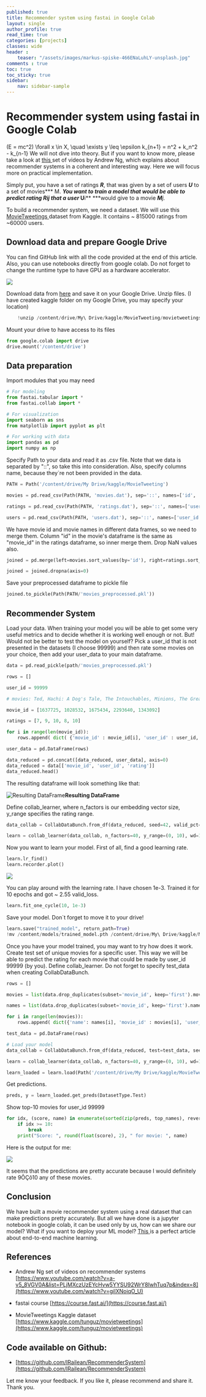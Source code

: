 ```yaml
---
published: true
title: Recommender system using fastai in Google Colab
layout: single
author_profile: true
read_time: true
categories: [projects]
classes: wide
header :
    teaser: "/assets/images/markus-spiske-466ENaLuhLY-unsplash.jpg"
comments : true
toc: true
toc_sticky: true
sidebar:
    nav: sidebar-sample
---
```


# Recommender system using fastai in Google Colab



\(E = mc^2\)
\forall x \in X, \quad \exists y \leq \epsilon
k_{n+1} = n^2 + k_n^2 - k_{n-1}
We will not dive into theory. But if you want to know more, please take a look at [this ](https://www.youtube.com/watch?v=giIXNoiqO_U)set of videos by Andrew Ng, which explains about recommender systems in a coherent and interesting way. Here we will focus more on practical implementation.

Simply put, you have a set of ratings ***R***, that was given by a set of users ***U*** to a set of movies*** M. ***You want to train a model that would be able to predict rating ***R**ij** ***that a user*** U**i** ***would give to a movie ***M**j.*

To build a recommender system, we need a dataset. We will use this [MovieTweetings ](https://www.kaggle.com/tunguz/movietweetings)dataset from Kaggle. It contains ~ 815000 ratings from ~60000 users.

## **Download data and prepare Google Drive**

You can find GitHub link with all the code provided at the end of this article.
Also, you can use notebooks directly from google colab. Do not forget to change the runtime type to have GPU as a hardware accelerator.

![](https://cdn-images-1.medium.com/max/2000/1*pBmh00Hb-mDCIZ5i80EYQg.png)

Download data from [here](https://www.kaggle.com/tunguz/movietweetings) and save it on your Google Drive.
Unzip files. (I have created kaggle folder on my Google Drive, you may specify your location)
```python
    !unzip /content/drive/My\ Drive/kaggle/MovieTweeting/movietweetings.zip -d /content/drive/My\ Drive/kaggle/MovieTweeting/
```
Mount your drive to have access to its files
```python
from google.colab import drive
drive.mount('/content/drive')
```
## **Data preparation**

Import modules that you may need
```python
# For modeling
from fastai.tabular import *
from fastai.collab import *

# For visualization
import seaborn as sns
from matplotlib import pyplot as plt

# For working with data
import pandas as pd
import numpy as np
```
Specify Path to your data and read it as .csv file. Note that we data is separated by "::", so take this into consideration. Also, specify columns name, because they`re not been provided in the data.
```python
PATH = Path('/content/drive/My Drive/kaggle/MovieTweeting')

movies = pd.read_csv(Path(PATH, 'movies.dat'), sep='::', names=['id', 'name', 'genre'])

ratings = pd.read_csv(Path(PATH, 'ratings.dat'), sep='::', names=['user_id', 'movie_id', 'rating', 'rating_timestamp'])

users = pd.read_csv(Path(PATH, 'users.dat'), sep='::', names=['user_id', 'twitter_id'])
```
We have movie id and movie names in different data frames, so we need to merge them. Column "id" in the movie's dataframe is the same as "movie_id" in the ratings dataframe, so inner merge them. Drop NaN values also.
```python
joined = pd.merge(left=movies.sort_values(by='id'), right=ratings.sort_values(by='movie_id'), left_on='id', right_on='movie_id', how='inner')

joined = joined.dropna(axis=0)
```
Save your preprocessed dataframe to pickle file
```python
joined.to_pickle(Path(PATH/'movies_preprocessed.pkl'))
```
## Recommender System

Load your data. 
When training your model you will be able to get some very useful metrics and to decide whether it is working well enough or not. 
But! Would not be better to test the model on yourself? Pick a user_id that is not presented in the datasets (I choose 99999) and then rate some movies on your choice, then add your user_data to your main dataframe.
```python
data = pd.read_pickle(path/'movies_preprocessed.pkl')

rows = []

user_id = 99999

# movies: Ted, Hachi: A Dog's Tale, The Intouchables, Minions, The Great Gatsby

movie_id = [1637725, 1028532, 1675434, 2293640, 1343092]

ratings = [7, 9, 10, 8, 10]

for i in range(len(movie_id)):
    rows.append( dict( {'movie_id' : movie_id[i], 'user_id' : user_id, 'rating' : ratings[i]}))

user_data = pd.DataFrame(rows)

data_reduced = pd.concat([data_reduced, user_data], axis=0)
data_reduced = data[['movie_id', 'user_id', 'rating']]
data_reduced.head()
```
The resulting dataframe will look something like that:

![*Resulting DataFrame*](https://cdn-images-1.medium.com/max/2000/1*DKUR3YzEfJc742uyKGukZg.png)**Resulting DataFrame**

Define collab_learner, where n_factors is our embedding vector size, y_range specifies the rating range.
```python
data_collab = CollabDataBunch.from_df(data_reduced, seed=42, valid_pct=0.2, user_name='user_id', item_name='movie_id', rating_name='rating')

learn = collab_learner(data_collab, n_factors=40, y_range=(0, 10), wd=1e-2)
```
Now you want to learn your model. First of all, find a good learning rate.
```python
learn.lr_find()
learn.recorder.plot()
```
![](https://cdn-images-1.medium.com/max/2000/1*UF809erMjsliqS7HJhX-9A.png)

You can play around with the learning rate. I have chosen 1e-3. Trained it for 10 epochs and got ~ 2.55 valid_loss.
```python
learn.fit_one_cycle(10, 1e-3)
```
Save your model.
Don`t forget to move it to your drive!
```python
learn.save("trained_model", return_path=True)
!mv /content/models/trained_model.pth /content/drive/My\ Drive/kaggle/MovieTweeting
```
Once you have your model trained, you may want to try how does it work. Create test set of unique movies for a specific user. This way we will be able to predict the rating for each movie that could be made by user_id 99999 (by you). Define collab_learner. Do not forget to specify test_data when creating CollabDataBunch.
```python
rows = []

movies = list(data.drop_duplicates(subset='movie_id', keep='first').movie_id)

names = list(data.drop_duplicates(subset='movie_id', keep='first').name)

for i in range(len(movies)):
    rows.append( dict({'name': names[i], 'movie_id' : movies[i], 'user_id' : 99999}))

test_data = pd.DataFrame(rows)

# Load your model
data_collab = CollabDataBunch.from_df(data_reduced, test=test_data, seed=42, valid_pct=0.2, user_name='user_id', item_name='movie_id', rating_name='rating')

learn = collab_learner(data_collab, n_factors=40, y_range=(0, 10), wd=1e-2)

learn_loaded = learn.load(Path('/content/drive/My Drive/kaggle/MovieTweeting/trained_model'))
```
Get predictions.
```python
preds, y = learn_loaded.get_preds(DatasetType.Test)
```
Show top-10 movies for user_id 99999
```python
for idx, (score, name) in enumerate(sorted(zip(preds, top_names), reverse=True)):
    if idx >= 10:
        break
    print("Score: ", round(float(score), 2), " for movie: ", name)
```
Here is the output for me:

![](https://cdn-images-1.medium.com/max/2000/1*fl1wznv7bz-U_vb8NbFwIw.png)

It seems that the predictions are pretty accurate because I would definitely rate 9ÔÇô10 any of these movies.

## Conclusion

We have built a movie recommender system using a real dataset that can make predictions pretty accurately. But all we have done is a jupyter notebook in google colab, it can be used only by us, how can we share our model? What if you want to deploy your ML model? [This ](https://towardsdatascience.com/end-to-end-machine-learning-from-data-collection-to-deployment-ce74f51ca203)is a perfect article about end-to-end machine learning.

## References

* Andrew Ng set of videos on recommender systems
[https://www.youtube.com/watch?v=a-v5_8VGV0A&list=PLjMXczUzEYcHvw5YYSU92WrY8IwhTuq7p&index=8](https://www.youtube.com/watch?v=giIXNoiqO_U)

* fastai course
[https://course.fast.ai/](https://course.fast.ai/)

* MovieTweetings Kaggle dataset
 [https://www.kaggle.com/tunguz/movietweetings](https://www.kaggle.com/tunguz/movietweetings)

## Code available on Github:

* [https://github.com/IRailean/RecommenderSystem](https://github.com/IRailean/RecommenderSystem)

Let me know your feedback. If you like it, please recommend and share it. Thank you.
